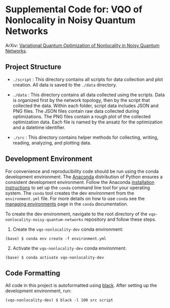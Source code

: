 # Supplemental Code for: VQO of Nonlocality in Noisy Quantum Networks

ArXiv: [Variational Quantum Optimization of Nonlocality in Noisy Quantum Networks](arxiv_url).

## Project Structure

* `./script` : This directory contains all scripts for data collection and plot creation. 
		All data is saved to the `./data` directory.

* `./data` : This directory contains all data collected using the scripts. Data is organized
		first by the network topology, then by the script that collected the data. Within each
		folder, script data includes JSON and PNG files. The JSON files contain raw data collected
		during optimizations. The PNG files contain a rough plot of the collected optimization data.
		Each file is named by the ansatz for the optimization and a datetime identifier.

* `./src` : This directory contains helper methods for collecting, writing, reading, analyzing,
		and  plotting data.

## Development Environment

For convenience and reproducibility code should be run using the conda development environment.
The [Anaconda](https://docs.conda.io/projects/conda/en/latest/glossary.html#anaconda-glossary)
distribution of Python ensures a consistent development environment.
Follow the Anaconda [installation instructions](https://docs.conda.io/projects/conda/en/latest/user-guide/install/index.html#installation) to set up the `conda` command line tool for your
operating system.
The `conda` tool creates the dev environment from the `environment.yml` file.
For more details on how to use `conda` see the [managing environments](https://docs.conda.io/projects/conda/en/latest/user-guide/tasks/manage-environments.html) page in the `conda` documentation.

To create the dev environment, navigate to the root directory of the `vqo-nonlocality-noisy-quantum-networks` repository and follow these steps.

1. Create the `vqo-nonlocality-dev` conda environment:

```
(base) $ conda env create -f environment.yml
```

2. Activate the `vqo-nonlocality-dev` conda environment:

```
(base) $ conda activate vqo-nonlocality-dev
```

## Code Formatting

All code in this project is autoformatted using [black](https://black.readthedocs.io/en/stable/).
After setting up the development environment, run:

```
(vqo-nonlocality-dev) $ black -l 100 src script
```
